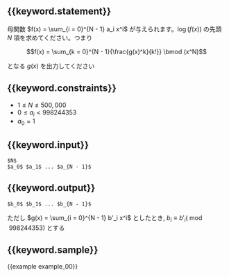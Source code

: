 ## {{keyword.statement}}
母関数 $f(x) = \sum_{i = 0}^{N - 1} a_i x^i$ が与えられます。$\log(f(x))$ の先頭 $N$ 項を求めてください。つまり

$$f(x) = \sum_{k = 0}^{N - 1}{\frac{g(x)^k}{k!}} \bmod (x^N)$$

となる $g(x)$ を出力してください


## {{keyword.constraints}}

- $1 \leq N \leq 500,000$
- $0 \leq a_i < 998244353$
- $a_0 = 1$

## {{keyword.input}}

```
$N$
$a_0$ $a_1$ ... $a_{N - 1}$
```

## {{keyword.output}}

```
$b_0$ $b_1$ ... $b_{N - 1}$
```

ただし $g(x) = \sum_{i = 0}^{N - 1} b'_i x^i$ としたとき, $b_i \equiv b'_i (\bmod 998244353)$ とする

## {{keyword.sample}}

{{example example_00}}
